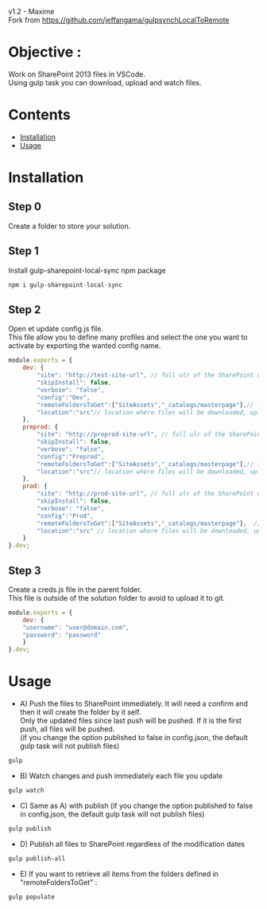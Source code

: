v1.2  - Maxime  
Fork from https://github.com/jeffangama/gulpsynchLocalToRemote  
   
# Objective : 
Work on SharePoint 2013 files in VSCode.  
Using gulp task you can download, upload and watch files.  

# Contents
* [Installation](#Installation)
* [Usage](#Usage)


# Installation 
## Step 0
Create a folder to store your solution.

## Step 1
Install gulp-sharepoint-local-sync npm package
```javascript
npm i gulp-sharepoint-local-sync
```

## Step 2
Open et update config.js file.  
This file allow you to define many profiles and select the one you want to activate by exporting the wanted config name.
```javascript
module.exports = {
    dev: {        
        "site": "http://test-site-url", // full ulr of the SharePoint on-premises site
        "skipInstall": false,
        "verbose": "false",
        "config":"Dev",
        "remoteFoldersToGet":["SiteAssets","_catalogs/masterpage"],// folders for which you want to retrieve content in the populate task
        "location":"src"// location where files will be downloaded, uploaded and watched
    },
    preprod: {        
        "site": "http://preprod-site-url", // full ulr of the SharePoint on-premises site
        "skipInstall": false,
        "verbose": "false",
        "config":"Preprod",
        "remoteFoldersToGet":["SiteAssets","_catalogs/masterpage"],// folders for which you want to retrieve content in the populate task
        "location":"src"// location where files will be downloaded, uploaded and watched
    },
    prod: {        
        "site": "http://prod-site-url", // full ulr of the SharePoint on-premises site
        "skipInstall": false,
        "verbose": "false",
        "config":"Prod",
        "remoteFoldersToGet":["SiteAssets","_catalogs/masterpage"],  // folders for which you want to retrieve content in the populate task
        "location":"src" // location where files will be downloaded, uploaded and watched
    }
}.dev;
```

## Step 3
Create a creds.js file in the parent folder.  
This file is outside of the solution folder to avoid to upload it to git.

```javascript
module.exports = {
    dev: {        
    "username": "user@domain.com",
    "password": "password"
    }
}.dev;
```

# Usage

* A) Push the files to SharePoint immediately. It will need a confirm and then it will create the folder by it self.  
Only the updated files since last push will be pushed. If it is the first push, all files will be pushed.  
 (if you change the option published to false in config.json, the default gulp task will not publish files)
```bash
gulp 
```
* B) Watch changes and push immediately each file you update
```bash
gulp watch
```
* C) Same as A) with publish (if you change the option published to false in config.json, the default gulp task will not publish files)
```bash
gulp publish
```    
* D) Publish all files to SharePoint regardless of the modification dates
```bash
gulp publish-all
```    
* E) If you want to retrieve all items from the folders defined in "remoteFoldersToGet" :
```bash
gulp populate
```
